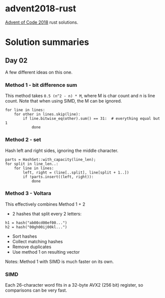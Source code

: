 # advent2018-rust

[Advent of Code 2018](http://adventofcode.com/2018/) rust solutions.

# Solution summaries


## Day 02

A few different ideas on this one.

### Method 1 - bit difference sum

This method takes `0.5 (n^2 - n) * M`, where M is char count and n is line
count. Note that when using SIMD, the M can be ignored.

```
for line in lines:
    for other in lines.skip(line):
        if line.bitwise_eq(other).sum() == 31:  # everything equal but 1
            done
```

### Method 2 - set

Hash left and right sides, ignoring the middle character.

```
parts = HashSet::with_capacity(line_len);
for split in line_len..:
    for line in lines:
        left, right = (line[..split], line[split + 1..])
        if !parts.insert((left, right)):
            done
```

### Method 3 - Voltara

This effectively combines Method 1 + 2

* 2 hashes that split every 2 letters:

```
h1 = hash("ab00cd00ef00...")
h2 = hash("00gh00ij00kl...")
```

* Sort hashes
* Collect matching hashes
* Remove duplicates
* Use method 1 on resulting vector

Notes: Method 1 with SIMD is much faster on its own.


### SIMD

Each 26-character word fits in a 32-byte AVX2 (256 bit) register, so comparisons
can be very fast.
